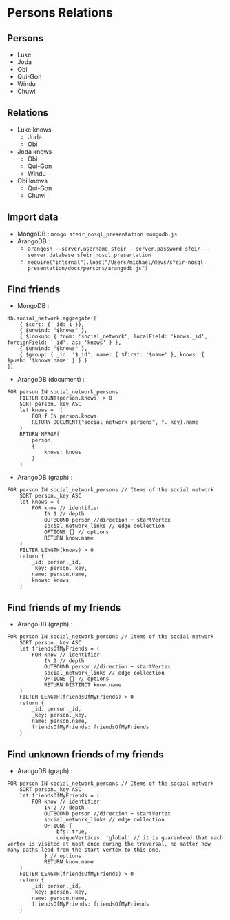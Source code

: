 # Persons Relations
## Persons
* Luke
* Joda
* Obi
* Qui-Gon
* Windu
* Chuwi

## Relations
* Luke knows
    * Joda
    * Obi
* Joda knows
    * Obi
    * Qui-Gon
    * Windu
* Obi knows
    * Qui-Gon
    * Chuwi


## Import data
* MongoDB : `mongo sfeir_nosql_presentation mongodb.js`
* ArangoDB : 
    * `arangosh --server.username sfeir --server.password sfeir --server.database sfeir_nosql_presentation`
    * `require("internal").load("/Users/michael/devs/sfeir-nosql-presentation/docs/persons/arangodb.js")`

## Find friends
* MongoDB : 
```
db.social_network.aggregate([
    { $sort: { _id: 1 }},
    { $unwind: "$knows" },
    { $lookup: { from: 'social_network', localField: 'knows._id', foreignField: '_id', as: 'knows' } },
    { $unwind: "$knows" },
    { $group: { _id: '$_id', name: { $first: '$name' }, knows: { $push: '$knows.name' } } }
])
```
* ArangoDB (document) :    
```
FOR person IN social_network_persons
    FILTER COUNT(person.knows) > 0
    SORT person._key ASC
    let knows =  (
        FOR f IN person.knows
        RETURN DOCUMENT("social_network_persons", f._key).name
    )
    RETURN MERGE(
        person,
        {
            knows: knows
        }
    )
```
* ArangoDB (graph) : 
```
FOR person IN social_network_persons // Items of the social network
    SORT person._key ASC
    let knows = (
        FOR know // identifier
            IN 1 // depth
            OUTBOUND person //direction + startVertex
            social_network_links // edge collection
            OPTIONS {} // options
            RETURN know.name
    )
    FILTER LENGTH(knows) > 0
    return {
        _id: person._id,
        _key: person._key,
        name: person.name,
        knows: knows
    }
```

## Find friends of my friends
* ArangoDB (graph) :
```
FOR person IN social_network_persons // Items of the social network
    SORT person._key ASC
    let friendsOfMyFriends = (
        FOR know // identifier
            IN 2 // depth
            OUTBOUND person //direction + startVertex
            social_network_links // edge collection
            OPTIONS {} // options
            RETURN DISTINCT know.name
    )
    FILTER LENGTH(friendsOfMyFriends) > 0
    return {
        _id: person._id,
        _key: person._key,
        name: person.name,
        friendsOfMyFriends: friendsOfMyFriends
    }
```

## Find unknown friends of my friends
* ArangoDB (graph) :
```
FOR person IN social_network_persons // Items of the social network
    SORT person._key ASC
    let friendsOfMyFriends = (
        FOR know // identifier
            IN 2 // depth
            OUTBOUND person //direction + startVertex
            social_network_links // edge collection
            OPTIONS {
                bfs: true, 
                uniqueVertices: 'global' // it is guaranteed that each vertex is visited at most once during the traversal, no matter how many paths lead from the start vertex to this one.
            } // options
            RETURN know.name
    )
    FILTER LENGTH(friendsOfMyFriends) > 0
    return {
        _id: person._id,
        _key: person._key,
        name: person.name,
        friendsOfMyFriends: friendsOfMyFriends
    }
```
